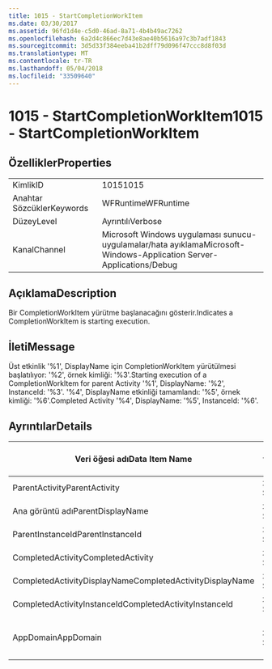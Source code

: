 ```yaml
---
title: 1015 - StartCompletionWorkItem
ms.date: 03/30/2017
ms.assetid: 96fd1d4e-c5d0-46ad-8a71-4b4b49ac7262
ms.openlocfilehash: 6a2d4c866ec7d43e8ae40b5616a97c3b7adf1843
ms.sourcegitcommit: 3d5d33f384eeba41b2dff79d096f47ccc8d8f03d
ms.translationtype: MT
ms.contentlocale: tr-TR
ms.lasthandoff: 05/04/2018
ms.locfileid: "33509640"
---
```

# <a name="1015---startcompletionworkitem"></a><span data-ttu-id="2c5dd-102">1015 - StartCompletionWorkItem</span><span class="sxs-lookup"><span data-stu-id="2c5dd-102">1015 - StartCompletionWorkItem</span></span>
## <a name="properties"></a><span data-ttu-id="2c5dd-103">Özellikler</span><span class="sxs-lookup"><span data-stu-id="2c5dd-103">Properties</span></span>  
  
|||  
|-|-|  
|<span data-ttu-id="2c5dd-104">Kimlik</span><span class="sxs-lookup"><span data-stu-id="2c5dd-104">ID</span></span>|<span data-ttu-id="2c5dd-105">1015</span><span class="sxs-lookup"><span data-stu-id="2c5dd-105">1015</span></span>|  
|<span data-ttu-id="2c5dd-106">Anahtar Sözcükler</span><span class="sxs-lookup"><span data-stu-id="2c5dd-106">Keywords</span></span>|<span data-ttu-id="2c5dd-107">WFRuntime</span><span class="sxs-lookup"><span data-stu-id="2c5dd-107">WFRuntime</span></span>|  
|<span data-ttu-id="2c5dd-108">Düzey</span><span class="sxs-lookup"><span data-stu-id="2c5dd-108">Level</span></span>|<span data-ttu-id="2c5dd-109">Ayrıntılı</span><span class="sxs-lookup"><span data-stu-id="2c5dd-109">Verbose</span></span>|  
|<span data-ttu-id="2c5dd-110">Kanal</span><span class="sxs-lookup"><span data-stu-id="2c5dd-110">Channel</span></span>|<span data-ttu-id="2c5dd-111">Microsoft Windows uygulaması sunucu-uygulamalar/hata ayıklama</span><span class="sxs-lookup"><span data-stu-id="2c5dd-111">Microsoft-Windows-Application Server-Applications/Debug</span></span>|  
  
## <a name="description"></a><span data-ttu-id="2c5dd-112">Açıklama</span><span class="sxs-lookup"><span data-stu-id="2c5dd-112">Description</span></span>  
 <span data-ttu-id="2c5dd-113">Bir CompletionWorkItem yürütme başlanacağını gösterir.</span><span class="sxs-lookup"><span data-stu-id="2c5dd-113">Indicates a CompletionWorkItem is starting execution.</span></span>  
  
## <a name="message"></a><span data-ttu-id="2c5dd-114">İleti</span><span class="sxs-lookup"><span data-stu-id="2c5dd-114">Message</span></span>  
 <span data-ttu-id="2c5dd-115">Üst etkinlik '%1', DisplayName için CompletionWorkItem yürütülmesi başlatılıyor: '%2', örnek kimliği: '%3'.</span><span class="sxs-lookup"><span data-stu-id="2c5dd-115">Starting execution of a CompletionWorkItem for parent Activity '%1', DisplayName: '%2', InstanceId: '%3'.</span></span> <span data-ttu-id="2c5dd-116">'%4', DisplayName etkinliği tamamlandı: '%5', örnek kimliği: '%6'.</span><span class="sxs-lookup"><span data-stu-id="2c5dd-116">Completed Activity '%4', DisplayName: '%5', InstanceId: '%6'.</span></span>  
  
## <a name="details"></a><span data-ttu-id="2c5dd-117">Ayrıntılar</span><span class="sxs-lookup"><span data-stu-id="2c5dd-117">Details</span></span>  
  
|<span data-ttu-id="2c5dd-118">Veri öğesi adı</span><span class="sxs-lookup"><span data-stu-id="2c5dd-118">Data Item Name</span></span>|<span data-ttu-id="2c5dd-119">Veri öğesi türü</span><span class="sxs-lookup"><span data-stu-id="2c5dd-119">Data Item Type</span></span>|<span data-ttu-id="2c5dd-120">Açıklama</span><span class="sxs-lookup"><span data-stu-id="2c5dd-120">Description</span></span>|  
|--------------------|--------------------|-----------------|  
|<span data-ttu-id="2c5dd-121">ParentActivity</span><span class="sxs-lookup"><span data-stu-id="2c5dd-121">ParentActivity</span></span>|<span data-ttu-id="2c5dd-122">xs: String</span><span class="sxs-lookup"><span data-stu-id="2c5dd-122">xs:string</span></span>|<span data-ttu-id="2c5dd-123">Üst etkinlik türü adı.</span><span class="sxs-lookup"><span data-stu-id="2c5dd-123">The type name of the parent activity.</span></span>|  
|<span data-ttu-id="2c5dd-124">Ana görüntü adı</span><span class="sxs-lookup"><span data-stu-id="2c5dd-124">ParentDisplayName</span></span>|<span data-ttu-id="2c5dd-125">xs: String</span><span class="sxs-lookup"><span data-stu-id="2c5dd-125">xs:string</span></span>|<span data-ttu-id="2c5dd-126">Üst etkinliğin görünen adı.</span><span class="sxs-lookup"><span data-stu-id="2c5dd-126">The display name of the parent activity.</span></span>|  
|<span data-ttu-id="2c5dd-127">ParentInstanceId</span><span class="sxs-lookup"><span data-stu-id="2c5dd-127">ParentInstanceId</span></span>|<span data-ttu-id="2c5dd-128">xs: String</span><span class="sxs-lookup"><span data-stu-id="2c5dd-128">xs:string</span></span>|<span data-ttu-id="2c5dd-129">Üst etkinlik örnek kimliği.</span><span class="sxs-lookup"><span data-stu-id="2c5dd-129">The instance id of the parent activity.</span></span>|  
|<span data-ttu-id="2c5dd-130">CompletedActivity</span><span class="sxs-lookup"><span data-stu-id="2c5dd-130">CompletedActivity</span></span>|<span data-ttu-id="2c5dd-131">xs: String</span><span class="sxs-lookup"><span data-stu-id="2c5dd-131">xs:string</span></span>|<span data-ttu-id="2c5dd-132">Tamamlanan etkinliğin türü adı.</span><span class="sxs-lookup"><span data-stu-id="2c5dd-132">The type name of the completed activity.</span></span>|  
|<span data-ttu-id="2c5dd-133">CompletedActivityDisplayName</span><span class="sxs-lookup"><span data-stu-id="2c5dd-133">CompletedActivityDisplayName</span></span>|<span data-ttu-id="2c5dd-134">xs: String</span><span class="sxs-lookup"><span data-stu-id="2c5dd-134">xs:string</span></span>|<span data-ttu-id="2c5dd-135">Tamamlanan etkinliğin görünen adı.</span><span class="sxs-lookup"><span data-stu-id="2c5dd-135">The display name of the completed activity.</span></span>|  
|<span data-ttu-id="2c5dd-136">CompletedActivityInstanceId</span><span class="sxs-lookup"><span data-stu-id="2c5dd-136">CompletedActivityInstanceId</span></span>|<span data-ttu-id="2c5dd-137">xs: String</span><span class="sxs-lookup"><span data-stu-id="2c5dd-137">xs:string</span></span>|<span data-ttu-id="2c5dd-138">Tamamlanan etkinliğin örnek kimliği.</span><span class="sxs-lookup"><span data-stu-id="2c5dd-138">The instance id of the completed activity.</span></span>|  
|<span data-ttu-id="2c5dd-139">AppDomain</span><span class="sxs-lookup"><span data-stu-id="2c5dd-139">AppDomain</span></span>|<span data-ttu-id="2c5dd-140">xs: String</span><span class="sxs-lookup"><span data-stu-id="2c5dd-140">xs:string</span></span>|<span data-ttu-id="2c5dd-141">AppDomain.CurrentDomain.FriendlyName tarafından döndürülen dize.</span><span class="sxs-lookup"><span data-stu-id="2c5dd-141">The string returned by AppDomain.CurrentDomain.FriendlyName.</span></span>|
